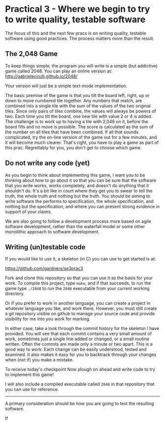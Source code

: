Practical 3 - Where we begin to try to write quality, testable software
=======================================================================

The focus of this and the next few pracs is on writing quality, testable software using good practices.  The process matters more than the result.

The 2,048 Game
--------------

To keep things simple, the program you will write is a simple (but addictive) game called 2048. You can play an online version at: http://gabrielecirulli.github.io/2048/

Your version will just be a simple text-mode implementation.

The basic premise of the game is that you tilt the board left, right, up or down to move numbered tile together.  Any numbers that match, are combined into a single tile with the sum of the values of the two original tiles.  Since only pairs of tiles combine, the values will always be powers of two.  Each time you tilt the board, one new tile with value 2 or 4 is added.  The challenge is to work up to having a tile with 2,048 on it, before the board fills and no move is possible.  The score is calculated as the sum of the number on all tiles that have been combined.  If all that sounds complicated, try the on-line version of the game out for a few minutes, and it will become much clearer.  That's right, you have to play a game as part of this prac. Regrettably for you, you don't get to choose which game.

Do not write any code (yet)
---------------------------

As you begin to think about implementing this game, I want you to be thinking about how to go about it so that you can be sure that the software that you write works, works completely, and doesn't do anything that it shouldn't do.  It's a bit like in court where they get you to swear to tell the truth, the whole truth and nothing but the truth.  You should be aiming to write software the performs to specification, the whole specification, and nothing but the specification, and where you can present strong evidence in support of your claims.

We are also going to follow a development process more based on agile software development, rather than the waterfall model or some other monolithic approach to software development.

Writing (un)testable code
-------------------------

If you would like to use it, a skeleton (in C) you can use to get started is at: 

https://github.com/gardners/se3prac3 

Fork and clone this repository so that you can use it as the basis for your work.  To compile this project, type `make`, and if that succeeds, to run the game type `./2048` to run the `2048` executable from your current working directory.

Or if you prefer to work in another language, you can create a project in whatever language you like, and work there.  However, you must still create a git repository visible on github to manage your source code and provide visibility for me into you work for marking.

In either case, take a look through the commit history for the skeleton I have provided. You will see that each commit contains a very small amount of work, sometimes just a single line added or changed, or a small routine written.  Often the commits are made only a minute or two apart.  This is a good way to work.  Each change can be easily understood, tested and examined.  It also makes it easy for you to backtrack through your changes when (not if) you make a mistake.

To receive today's checkpoint
Now plough on ahead and write code to try to implement this game!  

I will also include a compiled executable called `2048` in that repository that you can use for reference.


-------------------------

A primary consideration should be how you are going to test the resulting software.

If

